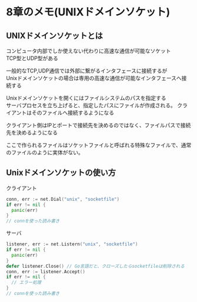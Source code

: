 # 8章のメモ(UNIXドメインソケット)

## UNIXドメインソケットとは

コンピュータ内部でしか使えない代わりに高速な通信が可能なソケット  
TCP型とUDP型がある


一般的なTCP,UDP通信では外部に繋がるインタフェースに接続するが  
Unixドメインソケットの場合は専用の高速な通信が可能なインタフェースへ接続する

Unixドメインソケットを開くにはファイルシステムのパスを指定する  
サーバプロセスを立ち上げると、指定したパスにファイルが作成される。
クライアントはそのファイルへ接続するようになる

クライアント側はIPとポートで接続先を決めるのではなく、ファイルパスで接続先を決めるようになる

ここで作られるファイルはソケットファイルと呼ばれる特殊なファイルで、通常のファイルのように実体がない。

## Unixドメインソケットの使い方

クライアント
```go
conn, err := net.Dial("unix", "socketfile")
if err != nil {
  panic(err)
} 
// connを使った読み書き
```

サーバ
```go
listener, err := net.Listern("unix", "socketfile")
if err != nil {
  panic(err)
}
defer listener.Close() // Go言語だと、クローズしたらsocketfileは削除される
conn, err := listener.Accept()
if err != nil {
  // エラー処理
}
// connを使った読み書き
```

